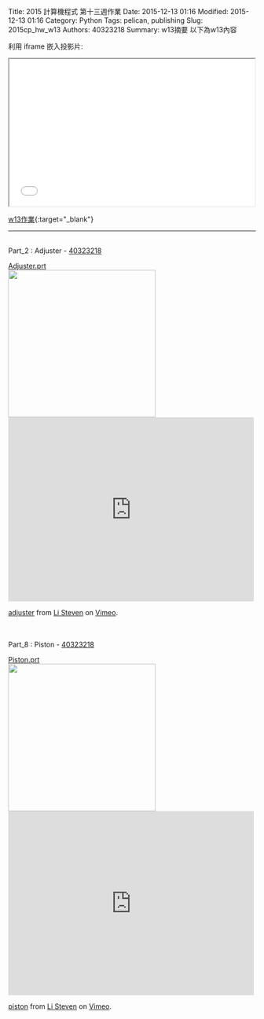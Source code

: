 Title: 2015 計算機程式 第十三週作業
Date: 2015-12-13 01:16
Modified: 2015-12-13 01:16
Category: Python
Tags: pelican, publishing
Slug: 2015cp_hw_w13
Authors: 40323218
Summary: w13摘要
以下為w13內容

利用 iframe 嵌入投影片:

<iframe src="40323218_cp_w13.html" width="500" height="300"></iframe>

[w13作業](40323218_cp_w13.html){:target="_blank"}

<hr>
<br>
Part_2 : Adjuster - <a href='user/40323218/'>40323218</a>
<br>
<p align="left"><a href="https://copy.com/PmMbpOr1pnBTPEcd">Adjuster.prt</a>
<br>
<img
src="https://copy.com/fFe3IQaAiwkMWQrh"width="300"height="300">
<script src="https://embed.github.com/view/3d/2015fallhw/2015fallcadpb/gh-pages/user/40323218/adjuster.stl"width="300"height="300"></script>
<iframe src="https://player.vimeo.com/video/148774367" width="500" height="375" frameborder="0" webkitallowfullscreen mozallowfullscreen allowfullscreen></iframe> <p><a href="https://vimeo.com/148774367">adjuster</a> from <a href="https://vimeo.com/user44943624">Li Steven</a> on <a href="https://vimeo.com">Vimeo</a>.</p>
<br>
<br>
Part_8 : Piston - <a href='user/40323218/'>40323218</a>
<br>
<p align="left"><a href="https://copy.com/D2N89MfCEuvNz9Aj">Piston.prt</a>
<br>
<img
src="https://copy.com/AY9rFUigwdVx12Td"width="300"height="300">
<br>
<script src="https://embed.github.com/view/3d/2015fallhw/2015fallcadpb/gh-pages/user/40323218/piston.stl"width="300"height="300"></script>
<iframe src="https://player.vimeo.com/video/148773361" width="500" height="375" frameborder="0" webkitallowfullscreen mozallowfullscreen allowfullscreen></iframe> <p><a href="https://vimeo.com/148773361">piston</a> from <a href="https://vimeo.com/user44943624">Li Steven</a> on <a href="https://vimeo.com">Vimeo</a>.</p>